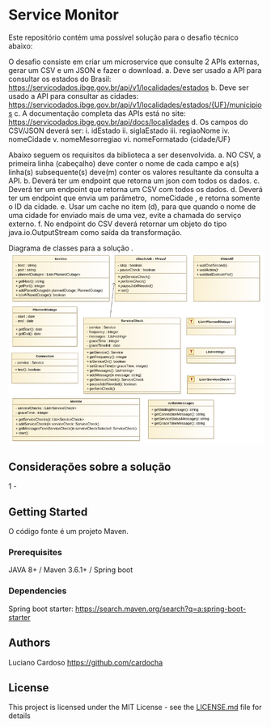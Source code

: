 # Service Monitor
Este repositório contém uma possível solução para o desafio técnico abaixo: 

O desafio consiste em criar um microservice que consulte 2 APIs externas, gerar um
CSV e um JSON e fazer o download.
a. Deve ser usado a API para consultar os estados do Brasil:
https://servicodados.ibge.gov.br/api/v1/localidades/estados
b. Deve ser usado a API para consultar as cidades:
https://servicodados.ibge.gov.br/api/v1/localidades/estados/{UF}/municipios
c. A documentação completa das APIs está no site:
https://servicodados.ibge.gov.br/api/docs/localidades
d. Os campos do CSV/JSON deverá ser:
i.
idEstado
ii.
siglaEstado
iii.
regiaoNome
iv.
nomeCidade
v.
nomeMesorregiao
vi.
nomeFormatado {cidade/UF}

Abaixo seguem os requisitos da biblioteca a ser desenvolvida.
a. NO CSV, a primeira linha (cabeçalho) deve conter o nome de cada campo e
a(s) linha(s) subsequente(s) deve(m) conter os valores resultante da consulta
a API.
b. Deverá ter um endpoint que retorna um json com todos os dados.
c. Deverá ter um endpoint que retorna um CSV com todos os dados.
d. Deverá ter um endpoint que envia um parâmetro, ​ nomeCidade​ , e retorna
somente o ID da cidade.
e. Usar um cache no item (d), para que quando o nome de uma cidade for
enviado mais de uma vez, evite a chamada do serviço externo.
f. No endpoint do CSV deverá retornar um objeto do tipo ​ java.io.OutputStream
como saída da transformação.

Diagrama de classes para a solução .
![alt text](https://raw.githubusercontent.com/cardocha/ServiceMonitor/master/src/main/resources/classDiagram.png)

## Considerações sobre a solução
1 - 


## Getting Started
O código fonte é um projeto Maven.  

### Prerequisites

JAVA 8+ / Maven 3.6.1+ / Spring boot  

### Dependencies
Spring boot starter: https://search.maven.org/search?q=a:spring-boot-starter

## Authors

Luciano Cardoso https://github.com/cardocha

## License

This project is licensed under the MIT License - see the [LICENSE.md](LICENSE.md) file for details


